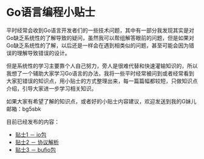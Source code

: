 # Go语言编程小贴士


平时经常会收到Go语言开发者们的一些技术问题，其中有一部分我发现其实是对Go缺乏系统性的了解导致的疑问，虽然我可以帮组解答眼前的问题，但是如果对Go缺乏系统性的了解，以后还是一样会在遇到相类似的问题，甚至可能会因为错误的理解导致错误的设计。

但是系统性的学习主要靠个人自己努力，旁人是很难代替和快速灌输知识的，所以我想了一个辅助大家学习Go语言的办法，我将一些平时经常被问到或者经常看到大家犯错误的知识点，用小贴士的方式整理出来，每一篇篇幅都较短，只做知识点介绍，引导大家进一步学习相关知识。

如果大家有希望了解的知识点，或者好的小贴士内容建议，欢迎发送到我的G妹儿邮箱：bg5sbk

目前已经发布的内容：

* [贴士1 － io包](tips001_io.md)
* [贴士2 － 协议解析](tips002_binary.md)
* [贴士3 － bufio包](tips003_bufio.md)
